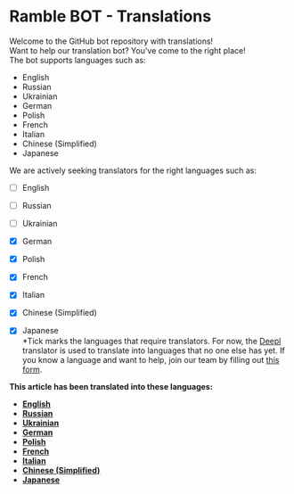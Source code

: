 # Ramble BOT - Translations
Welcome to the GitHub bot repository with translations!                                                  
Want to help our translation bot? You've come to the right place!                                                  
The bot supports languages such as:                                                  
- English
- Russian
- Ukrainian
- German
- Polish
- French
- Italian
- Chinese (Simplified)
- Japanese
                                                  
We are actively seeking translators for the right languages such as:                                                  
- [ ] English
- [ ] Russian
- [ ] Ukrainian
- [x] German
- [x] Polish
- [x] French
- [x] Italian
- [x] Chinese (Simplified)
- [x] Japanese                                                  
*Tick marks the languages that require translators. For now, the [Deepl](https://www.deepl.com) translator is used to translate into languages that no one else has yet. If you know a language and want to help, join our team by filling out [this form](https://dtzlink.com).                                                  
                                                  
                                                  
**This article has been translated into these languages:**                                                  
- [__**English**__]()
- [__**Russian**__]()
- [__**Ukrainian**__]()
- [__**German**__]()
- [__**Polish**__]()
- [__**French**__]()
- [__**Italian**__]()
- [__**Chinese (Simplified)**__]()
- [__**Japanese**__]()
